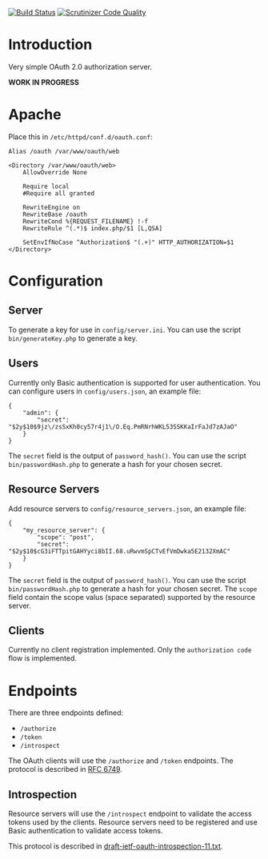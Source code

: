 [![Build Status](https://travis-ci.org/fkooman/oauth.svg)](https://travis-ci.org/fkooman/oauth)
[![Scrutinizer Code Quality](https://scrutinizer-ci.com/g/fkooman/oauth/badges/quality-score.png?b=master)](https://scrutinizer-ci.com/g/fkooman/oauth/?branch=master)

# Introduction
Very simple OAuth 2.0 authorization server.

**WORK IN PROGRESS**

# Apache
Place this in `/etc/httpd/conf.d/oauth.conf`:

    Alias /oauth /var/www/oauth/web

    <Directory /var/www/oauth/web>
        AllowOverride None

        Require local
        #Require all granted

        RewriteEngine on
        RewriteBase /oauth
        RewriteCond %{REQUEST_FILENAME} !-f
        RewriteRule ^(.*)$ index.php/$1 [L,QSA]

        SetEnvIfNoCase ^Authorization$ "(.+)" HTTP_AUTHORIZATION=$1
    </Directory>

# Configuration
## Server
To generate a key for use in `config/server.ini`. You can use 
the script `bin/generateKey.php` to generate a key.

## Users
Currently only Basic authentication is supported for user authentication. You
can configure users in `config/users.json`, an example file:

    {
        "admin": {
            "secret": "$2y$10$9jz\/zsSxKh0cy57r4j1\/O.Eq.PmRNrhWKL53SSKKaIrFaJd7zAJaO"
        }
    }

The `secret` field is the output of `password_hash()`. You can use the script 
`bin/passwordHash.php` to generate a hash for your chosen secret.

## Resource Servers
Add resource servers to `config/resource_servers.json`, an example file:

    {
        "my_resource_server": {
            "scope": "post",
            "secret": "$2y$10$cG3iFTTpitGAHYyci8bII.68.uRwvmSpCTvEfVmDwka5E2132XmAC"
        }
    }

The `secret` field is the output of `password_hash()`. You can use the script 
`bin/passwordHash.php` to generate a hash for your chosen secret. The 
`scope` field contain the scope valus (space separated) supported by the 
resource server.

## Clients
Currently no client registration implemented. Only the `authorization code` 
flow is implemented.

# Endpoints
There are three endpoints defined:
* `/authorize`
* `/token`
* `/introspect`

The OAuth clients will use the `/authorize` and `/token` endpoints. The 
protocol is described in [RFC 6749](https://tools.ietf.org/html/rfc6749).

## Introspection
Resource servers will use the `/introspect` endpoint to validate the access 
tokens used by the clients. Resource servers need to be registered and use 
Basic authentication to validate access tokens. 

This protocol is described in 
[draft-ietf-oauth-introspection-11.txt](https://tools.ietf.org/html/draft-ietf-oauth-introspection).


